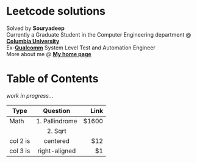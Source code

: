 # Leetcode solutions

Solved by **Souryadeep**  
Currently a Graduate Student in the Computer Engineering department @ [**Columbia University**](https://www.engineering.columbia.edu/)  
Ex-[**Qualcomm**](https://www.qualcomm.com/) System Level Test and Automation Engineer  
More about me @ [**My home page**](https://github.com/Souryadeep)

# Table of Contents

*work in progress...*

| Type     |    Question   |  Link |
|----------|:-------------:|------:|
| Math     |  1. Pallindrome          | $1600 |
|   |2. Sqrt||
| col 2 is |    centered   |   $12 |
| col 3 is | right-aligned |    $1 |
